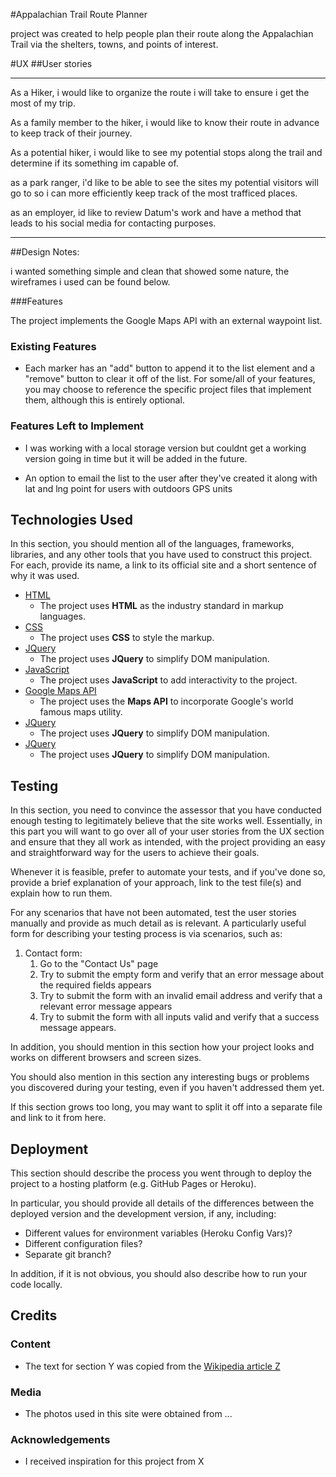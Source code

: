 

#Appalachian Trail Route Planner

project was created to help people plan their route along the Appalachian Trail via the shelters, towns, and points of interest.

#UX
##User stories

-----------------------------------------------------------------------------------------------------------

As a Hiker, i would like to organize the route i will take to ensure i get the most of my trip.

As a family member to the hiker, i would like to know their route in advance to keep track of their journey.

As a potential hiker, i would like to see my potential stops along the trail and determine if its something im capable of.

as a park ranger, i'd like to be able to see the sites my potential visitors will go to so i can more efficiently keep track of the most trafficed places.

as an employer, id like to review Datum's work and have a method that leads to his social media for contacting purposes.

-----------------------------------------------------------------------------------------------------------

##Design Notes: 

i wanted something simple and clean that showed some nature, the wireframes i used can be found below. 

###Features

The project implements the Google Maps API with an external waypoint list.



 
### Existing Features
- Each marker has an "add" button to append it to the list element and a "remove" button to clear it off of the list.
 For some/all of your features, you may choose to reference the specific project files that implement them, although this is entirely optional.



### Features Left to Implement
- I was working with a local storage version but couldnt get a working version going in time but it will be added in the future.

- An option to email the list to the user after they've created it along with lat and lng point for users with outdoors GPS units

## Technologies Used

In this section, you should mention all of the languages, frameworks, libraries, and any other tools that you have used to construct this project. For each, provide its name, a link to its official site and a short sentence of why it was used.

- [HTML](https://en.wikipedia.org/wiki/HTML)
    - The project uses **HTML** as the industry standard in markup languages.
- [CSS](https://en.wikipedia.org/wiki/Cascading_Style_Sheets#CSS)
    - The project uses **CSS** to style the markup.
- [JQuery](https://jquery.com)
    - The project uses **JQuery** to simplify DOM manipulation.
- [JavaScript](https://en.wikipedia.org/wiki/JavaScript)
    - The project uses **JavaScript** to add interactivity to the project.
- [Google Maps API](https://developers.google.com/maps/documentation)
    - The project uses the **Maps API** to incorporate Google's world famous maps utility.
- [JQuery](https://jquery.com)
    - The project uses **JQuery** to simplify DOM manipulation.
- [JQuery](https://jquery.com)
    - The project uses **JQuery** to simplify DOM manipulation.




## Testing

In this section, you need to convince the assessor that you have conducted enough testing to legitimately believe that the site works well. Essentially, in this part you will want to go over all of your user stories from the UX section and ensure that they all work as intended, with the project providing an easy and straightforward way for the users to achieve their goals.

Whenever it is feasible, prefer to automate your tests, and if you've done so, provide a brief explanation of your approach, link to the test file(s) and explain how to run them.

For any scenarios that have not been automated, test the user stories manually and provide as much detail as is relevant. A particularly useful form for describing your testing process is via scenarios, such as:

1. Contact form:
    1. Go to the "Contact Us" page
    2. Try to submit the empty form and verify that an error message about the required fields appears
    3. Try to submit the form with an invalid email address and verify that a relevant error message appears
    4. Try to submit the form with all inputs valid and verify that a success message appears.

In addition, you should mention in this section how your project looks and works on different browsers and screen sizes.

You should also mention in this section any interesting bugs or problems you discovered during your testing, even if you haven't addressed them yet.

If this section grows too long, you may want to split it off into a separate file and link to it from here.

## Deployment

This section should describe the process you went through to deploy the project to a hosting platform (e.g. GitHub Pages or Heroku).

In particular, you should provide all details of the differences between the deployed version and the development version, if any, including:
- Different values for environment variables (Heroku Config Vars)?
- Different configuration files?
- Separate git branch?

In addition, if it is not obvious, you should also describe how to run your code locally.


## Credits

### Content
- The text for section Y was copied from the [Wikipedia article Z](https://en.wikipedia.org/wiki/Z)

### Media
- The photos used in this site were obtained from ...

### Acknowledgements

- I received inspiration for this project from X